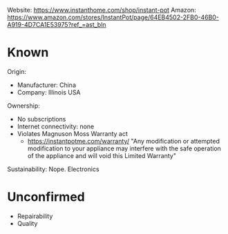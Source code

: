 Website: https://www.instanthome.com/shop/instant-pot
Amazon: https://www.amazon.com/stores/InstantPot/page/64EB4502-2FB0-46B0-A919-4D7CA1E53975?ref_=ast_bln

# Known

Origin:
- Manufacturer: China
- Company: Illinois USA

Ownership:
- No subscriptions
- Internet connectivity: none
- Violates Magnuson Moss Warranty act
    - https://instantpotme.com/warranty/ "Any modification or attempted modification to your appliance may interfere with the safe operation of the appliance and will void this Limited Warranty"

Sustainability: Nope. Electronics

# Unconfirmed
- Repairability
- Quality
